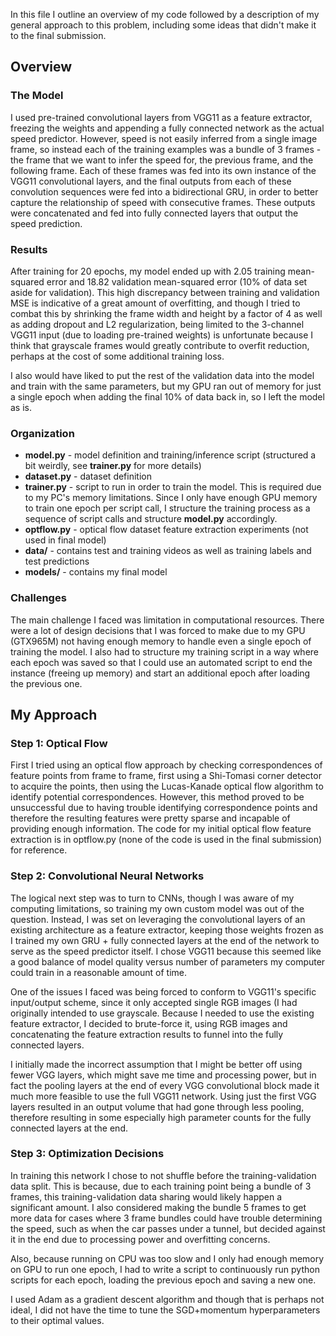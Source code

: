 In this file I outline an overview of my code followed by a description of my general approach to 
this problem, including some ideas that didn't make it to the final submission.

## Overview

### The Model

I used pre-trained convolutional layers from VGG11 as a feature extractor, freezing the weights and
appending a fully connected network as the actual speed predictor. However, speed is not easily
inferred from a single image frame, so instead each of the training examples was a bundle of 3
frames - the frame that we want to infer the speed for, the previous frame, and the following frame.
Each of these frames was fed into its own instance of the VGG11 convolutional layers, and the final
outputs from each of these convolution sequences were fed into a bidirectional GRU, in order to
better capture the relationship of speed with consecutive frames. These outputs were concatenated 
and fed into fully connected layers that output the speed prediction.

### Results

After training for 20 epochs, my model ended up with 2.05 training mean-squared error and 18.82
validation mean-squared error (10% of data set aside for validation). This high discrepancy between 
training and validation MSE is indicative of a great amount of overfitting, and though I tried to 
combat this by shrinking the frame width and height by a factor of 4 as well as adding dropout and 
L2 regularization, being limited to the 3-channel VGG11 input (due to loading pre-trained weights) 
is unfortunate because I think that grayscale frames would greatly contribute to overfit reduction, 
perhaps at the cost of some additional training loss.

I also would have liked to put the rest of the validation data into the model and train with the
same parameters, but my GPU ran out of memory for just a single epoch when adding the final 10% of
data back in, so I left the model as is.

### Organization

- **model.py** - model definition and training/inference script (structured a bit weirdly, see 
**trainer.py** for more details)
- **dataset.py** - dataset definition
- **trainer.py** - script to run in order to train the model. This is required due to my PC's memory
limitations. Since I only have enough GPU memory to train one epoch per script call, I structure
the training process as a sequence of script calls and structure **model.py** accordingly.
- **optflow.py** - optical flow dataset feature extraction experiments (not used in final model)
- **data/** - contains test and training videos as well as training labels and test predictions
- **models/** - contains my final model

### Challenges

The main challenge I faced was limitation in computational resources. There were a lot of design
decisions that I was forced to make due to my GPU (GTX965M) not having enough memory to handle even 
a single epoch of training the model. I also had to structure my training script in a way where each
epoch was saved so that I could use an automated script to end the instance (freeing up memory) and
start an additional epoch after loading the previous one.

## My Approach

### Step 1: Optical Flow

First I tried using an optical flow approach by checking correspondences of feature points from
frame to frame, first using a Shi-Tomasi corner detector to acquire the points, then using the
Lucas-Kanade optical flow algorithm to identify potential correspondences. However, this method
proved to be unsuccessful due to having trouble identifying correspondence points and therefore
the resulting features were pretty sparse and incapable of providing enough information. The code
for my initial optical flow feature extraction is in optflow.py (none of the code is used in the
final submission) for reference.

### Step 2: Convolutional Neural Networks

The logical next step was to turn to CNNs, though I was aware of my computing limitations, so
training my own custom model was out of the question. Instead, I was set on leveraging the
convolutional layers of an existing architecture as a feature extractor, keeping those weights
frozen as I trained my own GRU + fully connected layers at the end of the network to serve as the 
speed predictor itself. I chose VGG11 because this seemed like a good balance of model quality 
versus number of parameters my computer could train in a reasonable amount of time.

One of the issues I faced was being forced to conform to VGG11's specific input/output scheme, since
it only accepted single RGB images (I had originally intended to use grayscale. Because I needed to
use the existing feature extractor, I decided to brute-force it, using RGB images and concatenating
the feature extraction results to funnel into the fully connected layers.

I initially made the incorrect assumption that I might be better off using fewer VGG layers, which
might save me time and processing power, but in fact the pooling layers at the end of every VGG
convolutional block made it much more feasible to use the full VGG11 network. Using just the first
VGG layers resulted in an output volume that had gone through less pooling, therefore resulting in
some especially high parameter counts for the fully connected layers at the end.

### Step 3: Optimization Decisions

In training this network I chose to not shuffle before the training-validation data split. This is
because, due to each training point being a bundle of 3 frames, this training-validation data
sharing would likely happen a significant amount. I also considered making the bundle 5 frames to
get more data for cases where 3 frame bundles could have trouble determining the speed, such as when
the car passes under a tunnel, but decided against it in the end due to processing power and 
overfitting concerns.

Also, because running on CPU was too slow and I only had enough memory on GPU to run one epoch, I
had to write a script to continuously run python scripts for each epoch, loading the previous epoch
and saving a new one.

I used Adam as a gradient descent algorithm and though that is perhaps not ideal, I did not have the
time to tune the SGD+momentum hyperparameters to their optimal values.
